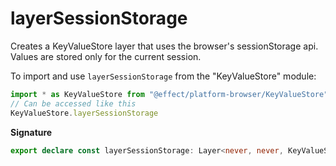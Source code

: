 # layerSessionStorage

Creates a KeyValueStore layer that uses the browser's sessionStorage api. Values are stored only for the current session.

To import and use `layerSessionStorage` from the "KeyValueStore" module:

```ts
import * as KeyValueStore from "@effect/platform-browser/KeyValueStore"
// Can be accessed like this
KeyValueStore.layerSessionStorage
```

**Signature**

```ts
export declare const layerSessionStorage: Layer<never, never, KeyValueStore>
```

